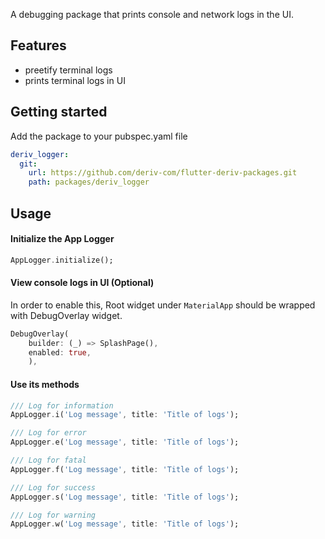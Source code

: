 <!--
This README describes the package. If you publish this package to pub.dev,
this README's contents appear on the landing page for your package.

For information about how to write a good package README, see the guide for
[writing package pages](https://dart.dev/guides/libraries/writing-package-pages).

For general information about developing packages, see the Dart guide for
[creating packages](https://dart.dev/guides/libraries/create-library-packages)
and the Flutter guide for
[developing packages and plugins](https://flutter.dev/developing-packages).
-->

A debugging package that prints console and network logs in the UI.

## Features

- preetify terminal logs
- prints terminal logs in UI

## Getting started

Add the package to your pubspec.yaml file

```yaml
deriv_logger:
  git:
    url: https://github.com/deriv-com/flutter-deriv-packages.git
    path: packages/deriv_logger
```

## Usage

#### Initialize the App Logger

```dart
AppLogger.initialize();
```

#### View console logs in UI (Optional)

In order to enable this, Root widget under `MaterialApp` should be wrapped with DebugOverlay widget.

```dart
DebugOverlay(
    builder: (_) => SplashPage(),
    enabled: true,
    ),
```

#### Use its methods

```dart
/// Log for information
AppLogger.i('Log message', title: 'Title of logs');

/// Log for error
AppLogger.e('Log message', title: 'Title of logs');

/// Log for fatal
AppLogger.f('Log message', title: 'Title of logs');

/// Log for success
AppLogger.s('Log message', title: 'Title of logs');

/// Log for warning
AppLogger.w('Log message', title: 'Title of logs');
```
